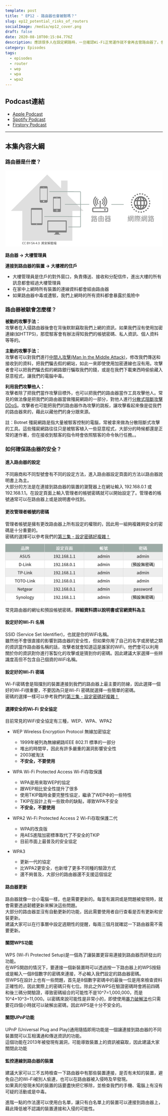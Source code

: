 ```yaml
---
template: post
title: " EP12 - 路由器也會被駭嗎？"
slug: ep12_potential_risks_of_routers
socialImage: /media/ep12_cover.png
draft: false
date: 2020-08-10T00:15:04.776Z
description: 應該很多人在設定網路時，一旦確認Wi-Fi正常運作就不會再去管路由器了。但你有沒有想過，連線上網時都會經過的路由器，做為你的對外窗口，就這樣放著真的沒關係嗎？
category: Episodes
tags:
  - episodes
  - router
  - wep
  - wpa
  - wpa2
---
```

## Podcast連結

* [Apple Podcast](https://podcasts.apple.com/tw/podcast/%E8%B3%87%E5%AE%89%E8%A7%A3%E5%A3%93%E7%B8%AE/id1513276667#episodeGuid=ckdnp1che25o00862v1hvmb3n)
* [Spotify Podcast](https://open.spotify.com/episode/0RwqOCL4nbhdOgdK0I3BVn)
* [Firstory Podcast](https://open.firstory.me/story/ckdnp1che25o00862v1hvmb3n)

- - -

## 本集內容大綱

### 路由器是什麼？

![](/media/router_diagram.png)

**路由器 → 大樓管理員**

**連接到路由器的裝置 → 大樓裡的住戶**

* 大樓管理員是住戶的對外窗口，負責傳送、接收和分配信件，進出大樓的所有訊息都會經過大樓管理員
* 在家中上網時所有裝置的連線資料都會經由路由器
* 如果路由器中毒或遭駭，我們上網時的所有資料都會暴露於風險中

### 路由器被駭會怎麼樣？

**被動的攻擊手法：**\
攻擊者在入侵路由器後會在背後默默竊取我們上網的資訊，如果我們沒有使用加密連線(如HTTPS)，那麼駭客會有辦法得知我們的帳號密碼、私人資訊、個人資料等等的。

**主動的攻擊手法：**\
攻擊者可以對我們進行[中間人攻擊(Man In the Middle Attack)](/posts/ep4-do-we-need-vpn#man-in-the-middle-attack-中間人攻擊)，修改我們傳送和接收到的資料，把我們騙去假的網站，如此一來即使使用加密連線也沒有用。攻擊者會可以把我們騙去假的網路銀行騙取我們的錢，或是在我們下載東西時偷偷藏入惡意程式，讓我們的電腦中毒。

**利用我們攻擊他人：**\
攻擊者除了把我們當作攻擊目標外，也可以把我們的路由器當作工具攻擊他人。常見的做法像是把我們的路由器當做殭屍網路的一部分，對他人進行[分散式阻斷攻擊DDoS](/posts/ep2-what-is-infosec#常見的駭客攻擊手法)。攻擊者也可能把我們的路由器作為攻擊的跳板，讓攻擊看起來像是從我們的路由器來的，藉此以藏他們的身分跟來源。

註：Botnet 殭屍網路是指大量被駭客控制的電腦，常被拿來做為分散阻斷式攻擊的工具。這些殭屍網路往往只是被駭客植入一些惡意程式，大部分的時候都還是正常的運作著，但在接收到駭客的指令時會依照駭客的命令執行任務。。

### 如何確保路由器的安全？

#### 進入路由器的設定

不同廠商和不同型號會有不同的設定方法，進入路由器設定頁面的方法以路由器說明書上為主。\
大部分的方法是在連接到路由器的裝置的瀏覽器上在網址輸入 192.168.0.1 或 192.168.1.1。在設定頁面上輸入管理者的帳號密碼就可以開始設定了。管理者的帳號通常可以在路由器上或是說明書中找到。

#### 更改管理者帳號的密碼

管理者帳號是擁有更改路由器上所有設定的權限的，因此用一組夠複雜夠安全的密碼是十分重要的。\
密碼的選擇可以參考我們的[第三集 - 設定密碼好複雜！](/posts/EP3-why-does-password-has-to-be-so-complicated)

![](/media/router_defaultpassword.jpg)

常見路由器的網址和預設帳號密碼，**詳細資料請以說明書或官網資料為主**

#### 設定好的Wi-Fi 名稱

SSID (Service Set Identifier)，也就是你的WiFi名稱。\
雖然他不會很直接的影響到路由器的安全性，但如果你用了自己的名字或房號之類的資訊當作路由器名稱的話，攻擊者就會知道這是誰家的WiFi，他們會可以利用關於你的資訊對你進行客製化的攻擊或是猜到你的密碼。因此建議大家選擇一些辨識度高但不包含自己個資的WiFi名稱。

#### 設定好的Wi-Fi 密碼

Wi-Fi密碼會是阻擋別的裝置連接到我們的路由器上最主要的防線，因此選擇一個好的Wi-Fi很重要，不要因為只是Wi-Fi 密碼就選擇一些簡單的密碼。\
密碼的選擇一樣可以參考我們的[第三集 - 設定密碼好複雜！](/posts/EP3-why-does-password-has-to-be-so-complicated)

#### 選擇安全的Wi-Fi 安全協定

目前常見的WiFi安全協定有三種，WEP、WPA、WPA2

* WEP Wireless Encryption Protocol 無線加密協定

  * 1999年被列為無線網路IEEE 802.11 標準的一部分
  * 堆出的時間早，因此有許多嚴重的漏洞影響安全性
  * 2003被淘汰
  * **不安全，不要使用**
* WPA Wi-Fi Protected Access Wi-Fi存取保護

  * WPA是用來取WEP的協定
  * 跟WEP相比安全性提升了很多
  * 使用TKIP臨時金要完整性協定，繼承了WEP中的一些特性
  * TKIP在設計上有一些致命的缺點，導致WPA不安全
  * **不安全，不要使用**
* WPA2 Wi-Fi Protected Access 2 Wi-Fi存取保護二代

  * WPA的改良版
  * 用AES進階加密標準取代了不安全的TKIP
  * 目前市面上最普及的安全協定
* WPA3

  * 更新一代的協定
  * 比WPA2更安全，也新增了更多不同種的驗證方式
  * 還不夠普及，大部分的路由器還不支援這個協定

#### 路由器更新

路由器就像一台小電腦一樣，也是需要更新的。每當有漏洞或是問題被發現時，就會需要透過韌體更新來解決這些問題。\
大部分的路由器並沒有自動更新的功能，因此需要使用者自行查看是否有更新和安裝更新。\
建議大家可以在行事曆中設定週期性的提醒，每兩三個月就確認一下路由器需不需要更新。

#### 關閉WPS功能

WPS (Wi-Fi Protected Setup)是一個為了讓裝置更容易連接到路由器而研發出的功能。\
在WPS開啟的情況下，要連接一個新裝置時可以透過按一下路由器上的WPS按鈕或是輸入一個8個數字的密碼來連接，不必輸入我們設定的路由器密碼。\
但WPS在設計上也有一些問題，首先是8個數字密碼中的最後一位是用來檢查資料正確性的，因此實際上的密碼只有七位。除此之外WPS在驗證密碼時會將前四碼和後三碼分開驗證，導致密碼組合的可能性不是10^7=1,000,000，而是10^4+10^3=11,000。以密碼來說可能性是非常小的，即使使用[暴力破解法](/posts/EP3-why-does-password-has-to-be-so-complicated#%E6%9A%B4%E5%8A%9B%E7%A0%B4%E8%A7%A3%E6%B3%95-brute-force-attack)也只需要花四個小時就可以破解出密碼，因此WPS是十分不安全的。

#### 關閉UPnP功能

UPnP (Universal Plug and Play)通用隨插即用功能是一個讓連接到路由器的不同裝置間可以互相溝通和傳送資訊的功能。\
這個功能在2013年被發現有漏洞，可能導致裝置上的資訊被竊取，因此建議大家關閉此功能

#### 監控連線到路由器的裝置

建議大家可以三不五時檢查一下路由器中有那些裝置連接，是否有未知的裝置，避免自己的Wi-Fi被別人偷連，也可以在路由器被入侵時及早發現。\
如果真的發現未知的裝置的話要盡快把它移除，並檢查我們的手機、電腦上有沒有可疑的活動或是中毒。

進階一點的作法還可以使用白名單，讓只有白名單上的裝置可以連接到路由器上，藉此降低被不認識的裝置連接和入侵的可能性。